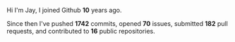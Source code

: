 Hi I'm Jay, I joined Github **10** years ago.

Since then I've pushed **1742** commits, opened **70** issues, submitted **182** pull requests, and contributed to **16** public repositories.
